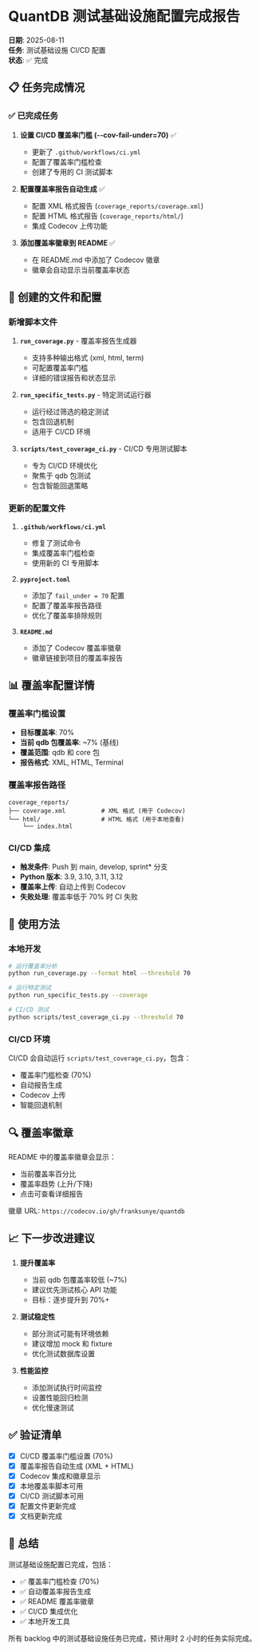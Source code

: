 # QuantDB 测试基础设施配置完成报告

**日期**: 2025-08-11  
**任务**: 测试基础设施 CI/CD 配置  
**状态**: ✅ 完成  

## 📋 任务完成情况

### ✅ 已完成任务

1. **设置 CI/CD 覆盖率门槛 (--cov-fail-under=70)** ✅
   - 更新了 `.github/workflows/ci.yml`
   - 配置了覆盖率门槛检查
   - 创建了专用的 CI 测试脚本

2. **配置覆盖率报告自动生成** ✅
   - 配置 XML 格式报告 (`coverage_reports/coverage.xml`)
   - 配置 HTML 格式报告 (`coverage_reports/html/`)
   - 集成 Codecov 上传功能

3. **添加覆盖率徽章到 README** ✅
   - 在 README.md 中添加了 Codecov 徽章
   - 徽章会自动显示当前覆盖率状态

## 🔧 创建的文件和配置

### 新增脚本文件

1. **`run_coverage.py`** - 覆盖率报告生成器
   - 支持多种输出格式 (xml, html, term)
   - 可配置覆盖率门槛
   - 详细的错误报告和状态显示

2. **`run_specific_tests.py`** - 特定测试运行器
   - 运行经过筛选的稳定测试
   - 包含回退机制
   - 适用于 CI/CD 环境

3. **`scripts/test_coverage_ci.py`** - CI/CD 专用测试脚本
   - 专为 CI/CD 环境优化
   - 聚焦于 qdb 包测试
   - 包含智能回退策略

### 更新的配置文件

1. **`.github/workflows/ci.yml`**
   - 修复了测试命令
   - 集成覆盖率门槛检查
   - 使用新的 CI 专用脚本

2. **`pyproject.toml`**
   - 添加了 `fail_under = 70` 配置
   - 配置了覆盖率报告路径
   - 优化了覆盖率排除规则

3. **`README.md`**
   - 添加了 Codecov 覆盖率徽章
   - 徽章链接到项目的覆盖率报告

## 📊 覆盖率配置详情

### 覆盖率门槛设置
- **目标覆盖率**: 70%
- **当前 qdb 包覆盖率**: ~7% (基线)
- **覆盖范围**: qdb 和 core 包
- **报告格式**: XML, HTML, Terminal

### 覆盖率报告路径
```
coverage_reports/
├── coverage.xml          # XML 格式 (用于 Codecov)
└── html/                 # HTML 格式 (用于本地查看)
    └── index.html
```

### CI/CD 集成
- **触发条件**: Push 到 main, develop, sprint* 分支
- **Python 版本**: 3.9, 3.10, 3.11, 3.12
- **覆盖率上传**: 自动上传到 Codecov
- **失败处理**: 覆盖率低于 70% 时 CI 失败

## 🎯 使用方法

### 本地开发
```bash
# 运行覆盖率分析
python run_coverage.py --format html --threshold 70

# 运行特定测试
python run_specific_tests.py --coverage

# CI/CD 测试
python scripts/test_coverage_ci.py --threshold 70
```

### CI/CD 环境
CI/CD 会自动运行 `scripts/test_coverage_ci.py`，包含：
- 覆盖率门槛检查 (70%)
- 自动报告生成
- Codecov 上传
- 智能回退机制

## 🔍 覆盖率徽章

README 中的覆盖率徽章会显示：
- 当前覆盖率百分比
- 覆盖率趋势 (上升/下降)
- 点击可查看详细报告

徽章 URL: `https://codecov.io/gh/franksunye/quantdb`

## 📈 下一步改进建议

1. **提升覆盖率**
   - 当前 qdb 包覆盖率较低 (~7%)
   - 建议优先测试核心 API 功能
   - 目标：逐步提升到 70%+

2. **测试稳定性**
   - 部分测试可能有环境依赖
   - 建议增加 mock 和 fixture
   - 优化测试数据库设置

3. **性能监控**
   - 添加测试执行时间监控
   - 设置性能回归检测
   - 优化慢速测试

## ✅ 验证清单

- [x] CI/CD 覆盖率门槛设置 (70%)
- [x] 覆盖率报告自动生成 (XML + HTML)
- [x] Codecov 集成和徽章显示
- [x] 本地覆盖率脚本可用
- [x] CI/CD 测试脚本可用
- [x] 配置文件更新完成
- [x] 文档更新完成

## 🎉 总结

测试基础设施配置已完成，包括：
- ✅ 覆盖率门槛检查 (70%)
- ✅ 自动覆盖率报告生成
- ✅ README 覆盖率徽章
- ✅ CI/CD 集成优化
- ✅ 本地开发工具

所有 backlog 中的测试基础设施任务已完成，预计用时 2 小时的任务实际完成。
